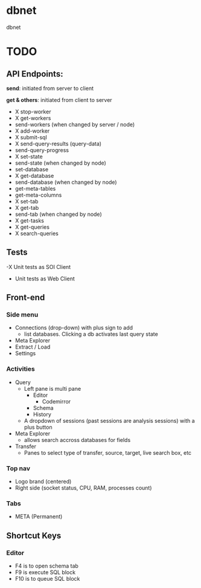 # dbnet

dbnet

# TODO

## API Endpoints:

**send**: initiated from server to client

**get & others**: initiated from client to server

- X stop-worker
- X get-workers
- send-workers (when changed by server / node)
- X add-worker
- X submit-sql
- X send-query-results (query-data)
- send-query-progress
- X set-state
- send-state (when changed by node)
- set-database
- X get-database
- send-database (when changed by node)
- get-meta-tables
- get-meta-columns
- X set-tab
- X get-tab
- send-tab (when changed by node)
- X get-tasks
- X get-queries
- X search-queries

## Tests

-X Unit tests as SOI Client

- Unit tests as Web Client

## Front-end

### Side menu

- Connections (drop-down) with plus sign to add
  - list databases. Clicking a db activates last query state
- Meta Explorer
- Extract / Load
- Settings

### Activities

- Query
  - Left pane is multi pane
    - Editor
      - Codemirror
    - Schema
    - History
  - A dropdown of sessions (past sessions are analysis sessions) with a plus button
- Meta Explorer
  - allows search accross databases for fields
- Transfer
  - Panes to select type of transfer, source, target, live search box, etc

### Top nav

- Logo brand (centered)
- Right side (socket status, CPU, RAM, processes count)

### Tabs

- META (Permanent)

## Shortcut Keys

### Editor

- F4 is to open schema tab
- F9 is execute SQL block
- F10 is to queue SQL block
